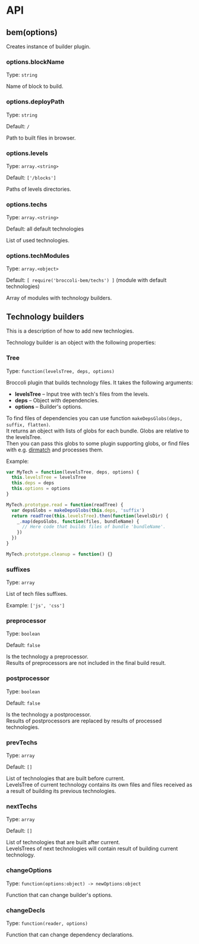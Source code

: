 # API

## bem(options)

Creates instance of builder plugin.

### options.blockName

Type: `string`

Name of block to build.

### options.deployPath

Type: `string`

Default: `/`

Path to built files in browser.

### options.levels

Type: `array.<string>`

Default: `['/blocks']`

Paths of levels directories.

### options.techs

Type: `array.<string>`

Default: all default technologies

List of used technologies.

### options.techModules

Type: `array.<object>`

Default: `[ require('broccoli-bem/techs') ]` (module with default technologies)

Array of modules with technology builders.


## Technology builders

This is a description of how to add new technlogies.

Technology builder is an object with the following properties:

### Tree

Type: `function(levelsTree, deps, options)`

Broccoli plugin that builds technology files.
It takes the following arguments:

* **levelsTree** &ndash; Input tree with tech's files from the levels.
* **deps** &ndash; Object with dependencies.
* **options** &ndash; Builder's options.

To find files of dependencies you can use function `makeDepsGlobs(deps, suffix, flatten)`.
<br>
It returns an object with lists of globs for each bundle.
Globs are relative to the levelsTree.
<br>
Then you can pass this globs to some plugin supporting globs, or find files with e.g.
[dirmatch](https://github.com/sunflowerdeath/dirmatch) and processes them.

Example:

```js
var MyTech = function(levelsTree, deps, options) {
  this.levelsTree = levelsTree
  this.deps = deps
  this.options = options
}

MyTech.prototype.read = function(readTree) {
  var depsGlobs = makeDepsGlobs(this.deps, 'suffix')
  return readTree(this.levelsTree).then(function(levelsDir) {
    _.map(depsGlobs, function(files, bundleName) {
      // Here code that builds files of bundle 'bundleName'.
    })
  })
}

MyTech.prototype.cleanup = function() {}
```

### suffixes

Type: `array`

List of tech files suffixes.

Example: `['js', 'css']`

### preprocessor

Type: `boolean`

Default: `false`

Is the technology a preprocessor.<br>
Results of preprocessors are not included in the final build result.

### postprocessor

Type: `boolean`

Default: `false`

Is the technology a postprocessor.<br>
Results of postprocessors are replaced by results of processed technologies.

### prevTechs

Type: `array`

Default: `[]`

List of technologies that are built before current.<br>
LevelsTree of current technology contains its own files and files received as a result of building its previous technologies.

### nextTechs

Type: `array`

Default: `[]`

List of technologies that are built after current.<br>
LevelsTrees of next technologies will contain result of building current technology.

### changeOptions

Type: `function(options:object) -> newOptions:object`

Function that can change builder's options.

### changeDecls

Type: `function(reader, options)`

Function that can change dependency declarations.
